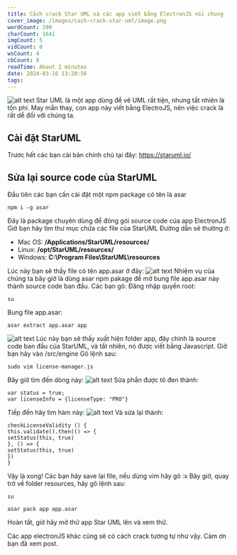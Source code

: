```yaml
---
title: Cách crack Star UML và các app viết bằng ElectronJS nói chung
cover_image: /images/cach-crack-star-uml/image.png
wordCount: 299
charCount: 1641
imgCount: 5
vidCount: 0
wsCount: 4
cbCount: 8
readTime: About 2 minutes
date: 2024-03-16 13:20:56
tags:
---
```

![alt text](/images/cach-crack-star-uml/image.png)
Star UML là một app dùng để vẽ UML rất tiện, nhưng tất nhiên là tốn phí.
May mắn thay, con app này viết bằng ElectroJS, nên việc crack là rất dễ đối với chúng ta.

## Cài đặt StarUML
Trươc hết các bạn cài bản chính chủ tại đây: https://staruml.io/

## Sửa lại source code của StarUML
Đầu tiên các bạn cần cài đặt một npm package có tên là asar
```
npm i -g asar
```
Đây là package chuyên dùng để đóng gói source code của app ElectronJS
Giờ bạn hãy tìm thư mục chứa các file của StarUML
Đường dẫn sẽ thường ở:

 - Mac OS: <strong>/Applications/StarUML/resources/</strong> 
 - Linux: <strong>/opt/StarUML/resources/</strong>
 - Windows:  <strong>C:\Program Files\StarUML\resources</strong>

Lúc này bạn sẽ thấy file có tên app.asar ở đây:
![alt text](/images/cach-crack-star-uml/Screenshot_20240316_132748.png)
Nhiệm vụ của chúng ta bây giờ là dùng asar npm pakage để mở bung file app.asar này thành source code ban đầu.
Các bạn gõ:
Đăng nhập quyền root:
```
su
```
Bung file app.asar:
```
asar extract app.asar app
```
![alt text](/images/cach-crack-star-uml/Screenshot_20240316_133239.png)
Lúc này bạn sẽ thấy xuất hiện folder app, đây chính là source code ban đầu của StarUML, và tất nhiên, nó được viết bằng Javascript.
Giờ bạn hãy vào /src/engine
Gõ lệnh sau:
```
sudo vim license-manager.js 
```
Bây giờ tìm đến dòng này:
![alt text](/images/cach-crack-star-uml/Screenshot_20240316_134255.png)
Sửa phần được tô đen thành:
```
var status = true;
var licenseInfo = {licenseType: "PRO"}
```
Tiếp đến hãy tìm hàm này:
![alt text](/images/cach-crack-star-uml/Screenshot_20240316_134455.png)
Và sửa lại thành:
```
checkLicenseValidity () {
this.validate().then(() => {
setStatus(this, true)
}, () => {
setStatus(this, true)
})
}
```
Vậy là xong!
Các bạn hãy save lại file, nếu dùng vim hãy gõ :x
Bây giờ, quay trở về folder resources, hãy gõ lệnh sau:
```
su
```

```
asar pack app app.asar
```

Hoàn tất, giờ hãy mở thử app Star UML lên và xem thử.

Các app electronJS khác cũng sẽ có cách crack tương tự như vậy. Cảm ơn bạn đã xem post.